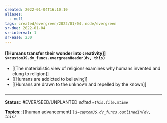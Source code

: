 ```yaml
---
created: 2022-01-04T16:10:10 
aliases:
  - null
tags: created/evergreen/2022/01/04, node/evergreen
sr-due: 2022-01-04
sr-interval: 1
sr-ease: 230
---
```


#### [[Humans transfer their wonder into creativity]] `$=customJS.dv_funcs.evergreenHeader(dv, this)`

- [[The materialistic view of religions examines why humans invented and clung to religion]]
- [[Humans are addicted to believing]]
- [[Humans are drawn to the unknown and repelled by the known]]
 

### <hr class="footnote"/>

**Status**:: #EVER/SEED/UNPLANTED
*edited `=this.file.mtime`*

**Topics**:: [[human advancement]
]
*`$=customJS.dv_funcs.outlinedIn(dv, this)`*


